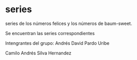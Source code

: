 # series
series de los números felices y los números de baum-sweet. 


Se encuentran las series correspondientes

Intengrantes del grupo:
Andrés David Pardo Uribe

Camilo Andrés Silva Hernandez



